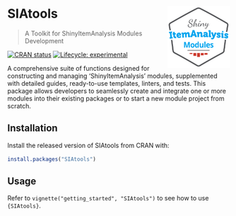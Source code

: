 
<!-- README.md is generated from README.Rmd. Please edit that file -->

# SIAtools <img src="man/figures/logo.svg" align="right" width="142"/>

> A Toolkit for ShinyItemAnalysis Modules Development

<!-- badges: start -->
<!-- [![R-CMD-check](https://github.com/ApplStat/SIAtools/actions/workflows/R-CMD-check.yaml/badge.svg)](https://github.com/ApplStat/SIAtools/actions/workflows/R-CMD-check.yaml) -->

[![CRAN
status](https://www.r-pkg.org/badges/version/SIAtools)](https://CRAN.R-project.org/package=SIAtools)
[![Lifecycle:
experimental](https://img.shields.io/badge/lifecycle-experimental-orange.svg)](https://lifecycle.r-lib.org/articles/stages.html#experimental)

<!-- badges: end -->

A comprehensive suite of functions designed for constructing and
managing ‘ShinyItemAnalysis’ modules, supplemented with detailed guides,
ready-to-use templates, linters, and tests. This package allows
developers to seamlessly create and integrate one or more modules into
their existing packages or to start a new module project from scratch.

## Installation

Install the released version of SIAtools from CRAN with:

``` r
install.packages("SIAtools")
```

<!-- Or install the development version from GitHub with: -->
<!-- ```{r} -->
<!-- if (!require(remotes)) {install.packages("remotes")} -->
<!-- remotes::install_github("ApplStat/SIAtools") -->
<!-- ``` -->

## Usage

Refer to `vignette("getting_started", "SIAtools")` to see how to use
`{SIAtools}`.
